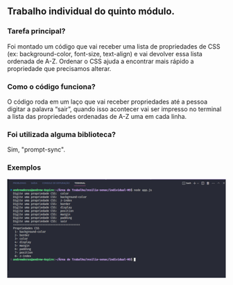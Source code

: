## Trabalho individual do quinto módulo.

### Tarefa principal?
Foi montado um código que vai receber uma lista de
propriedades de CSS (ex: background-color, font-size, text-align) e vai devolver
essa lista ordenada de A-Z. Ordenar o CSS ajuda a encontrar mais rápido a
propriedade que precisamos alterar.

### Como o código funciona?
O código roda em um laço que vai receber propriedades até a
pessoa digitar a palavra “sair”, quando isso acontecer vai ser impresso
no terminal a lista das propriedades ordenadas de A-Z uma em cada linha.

### Foi utilizada alguma biblioteca?
Sim, "prompt-sync".

### Exemplos
<div><img src="/individual_M5.png"></div>
